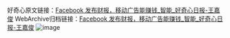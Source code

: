 好奇心原文链接：[Facebook 发布财报，移动广告能赚钱_智能_好奇心日报-王嘉俊](https://www.qdaily.com/articles/5709.html)
WebArchive归档链接：[Facebook 发布财报，移动广告能赚钱_智能_好奇心日报-王嘉俊](http://web.archive.org/web/20190623165352/https://www.qdaily.com/articles/5709.html)
![image](http://ww3.sinaimg.cn/large/007d5XDply1g3w901mv7rj30u02pc1kx)